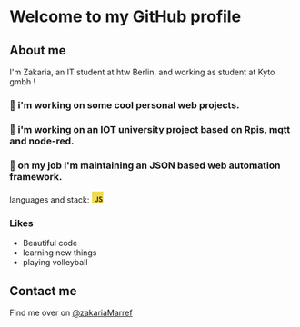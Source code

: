 # Welcome to my GitHub profile

## About me
I'm Zakaria, an IT student at htw Berlin, and working as student at Kyto gmbh ! 

### 🧶 i'm working on some cool personal web projects.
### 🧶 i'm working on an IOT university project based on Rpis, mqtt and node-red.
### 🍿 on my job i'm maintaining an JSON based web automation framework.


languages and stack: 
<img src="https://raw.githubusercontent.com/github/explore/80688e429a7d4ef2fca1e82350fe8e3517d3494d/topics/javascript/javascript.png" height="20px" width="20px">

### Likes
* Beautiful code
* learning new things
* playing volleyball


## Contact me
Find me over on  [@zakariaMarref](https://www.linkedin.com/in/zakariamarref/)
